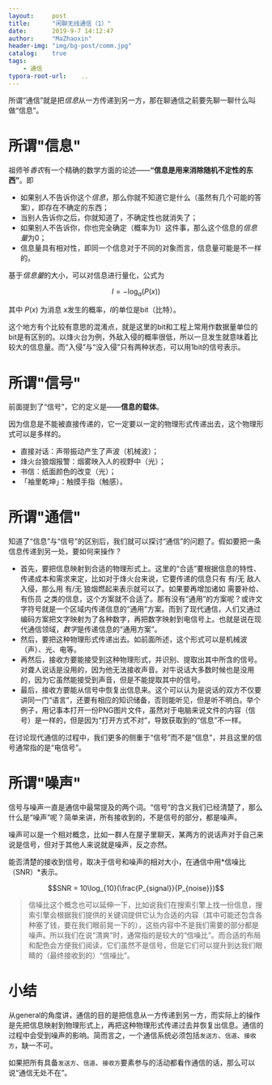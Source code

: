 ```yaml
---
layout:     post
title:      "闲聊无线通信（1）"
date:       2019-9-7 14:12:47
author:     "MaZhaoxin"
header-img: "img/bg-post/comm.jpg"
catalog:    true
tags:
    - 通信
typora-root-url:	..
---
```


所谓“通信”就是把*信息*从一方传递到另一方，那在聊通信之前要先聊一聊什么叫做“信息”。

# 所谓"信息"

祖师爷*香农*有一个精确的数学方面的论述——**“信息是用来消除随机不定性的东西”**。即

- 如果别人不告诉你这个*信息*，那么你就不知道它是什么（虽然有几个可能的答案），即存在不确定的东西；
- 当别人告诉你之后，你就知道了，不确定性也就消失了；
- 如果别人不告诉你，你也完全确定（概率为1）这件事，那么这个信息的*信息量*为0；
- 信息量具有相对性，即同一个信息对于不同的对象而言，信息量可能是不一样的。

基于*信息量*的大小，可以对信息进行量化，公式为

$$I=-\log_a(P(x))$$

其中 $P(x)$ 为消息 $x$发生的概率，$I$的单位是bit（比特）。

这个地方有个比较有意思的混淆点，就是这里的bit和工程上常用作数据量单位的bit是有区别的。以烽火台为例，外敌入侵的概率很低，所以一旦发生就意味着比较大的信息量。而“入侵”与“没入侵”只有两种状态，可以用1bit的信号表示。

# 所谓"信号"

前面提到了“信号”，它的定义是——**信息的载体**。

因为信息是不能被直接传递的，它一定要以一定的物理形式传递出去，这个物理形式可以是多样的。

- 直接对话：声带振动产生了声波（机械波）；
- 烽火台狼烟报警：烟雾映入人的视野中（光）；
- 书信：纸面颜色的改变（光）；
- 「袖里乾坤」：触摸手指（触感）。

# 所谓"通信"

知道了“信息”与“信号”的区别后，我们就可以探讨“通信”的问题了。假如要把一条信息传递到另一处，要如何来操作？

- 首先，要把信息映射到合适的物理形式上。这里的“合适”要根据信息的特性、传递成本和需求来定，比如对于烽火台来说，它要传递的信息只有 有/无 敌人入侵，那么用 有/无 狼烟燃起来表示就可以了。如果要再增加诸如 需要补给、有伤员 之类的信息，这个方案就不合适了。那有没有“通用”的方案呢？或许文字符号就是一个区域内传递信息的“通用”方案。而到了现代通信，人们又通过编码方案把文字映射为了各种数字，再把数字映射到电信号上。也就是说在现代通信领域，*数字*是传递信息的“通用方案”。
- 然后，要把这种物理形式传递出去。如前面所述，这个形式可以是机械波（声）、光、电等。
- 再然后，接收方要能接受到这种物理形式，并识别、提取出其中所含的信号。对聋人说话是没用的，因为他无法接收声音。对牛说话大多数时候也是没用的，因为它虽然能接受到声音，但是不能提取其中的信号。
- 最后，接收方要能从信号中恢复出信息来。这个可以认为是说话的双方不仅要讲同一门“语言”，还要有相应的知识储备，否则能听见，但是听不明白。举个例子，用记事本打开一份PNG图片文件，虽然对于电脑来说文件的内容（信号）是一样的，但是因为“打开方式不对”，导致获取到的“信息”不一样。

在讨论现代通信的过程中，我们更多的侧重于“信号”而不是“信息”，并且这里的信号通常指的是“电信号”。

# 所谓"噪声"

信号与噪声一直是通信中最常提及的两个词。“信号”的含义我们已经清楚了，那么什么是“噪声”呢？简单来讲，所有接收到的，不是信号的部分，都是噪声。

噪声可以是一个相对概念，比如一群人在屋子里聊天，某两方的说话声对于自己来说是信号，但对于其他人来说就是噪声，反之亦然。

能否清楚的接收到信号，取决于信号和噪声的相对大小，在通信中用*信噪比（SNR）*表示。

$$SNR = 10\log_{10}(\frac{P_{signal}}{P_{noise}})$$

> 信噪比这个概念也可以延伸一下，比如说我们在搜索引擎上找一份信息，搜索引擎会根据我们提供的关键词提供它认为合适的内容（其中可能还包含各种塞了钱，要在我们眼前晃一下的），这些内容中不是我们需要的部分都是噪声。所以我们在说“清爽”时，通常指的是较大的“信噪比”。而合适的布局和配色会方便我们阅读，它们虽然不是信号，但是它们可以提升到达我们眼睛的（最终接收到的）“信噪比”。

# 小结

从general的角度讲，通信的目的是把信息从一方传递到另一方，而实际上的操作是先把信息映射到物理形式上，再把这种物理形式传递过去并恢复出信息。通信的过程中会受到噪声的影响。简而言之，一个通信系统必须包括`发送方`、`信道`、`接收方`，缺一不可。

如果把所有具备`发送方`、`信道`、`接收方`要素参与的活动都看作通信的话，那么可以说“通信无处不在”。

